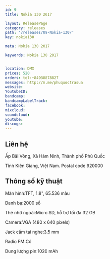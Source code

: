 ```yaml
---
id: 9
title: Nokia 130 2017

layout: ReleasePage
category: releases
path: '/releases/09-Nokia-130/'
key: nokia130

meta: Nokia 130 2017

keywords: Nokia 130 2017


location: DMX
prices: 520
orders: tel:+84938878827
messages: http://m.me/phuquoctrasua
website: 
YoutubeID: 
bandcamp: 
bandcampLabelTrack: 
facebook: 
mixcloud: 
soundcloud: 
youtube: 
discogs: 
---
```

## Liên hệ

Ấp Bãi Vòng, Xã Hàm Ninh, Thành phố Phú Quốc

Tỉnh Kiên Giang, Việt Nam. Postal code 920000

## Thông số kỹ thuật


Màn hình:TFT, 1.8", 65.536 màu

Danh bạ:2000 số

Thẻ nhớ ngoài:Micro SD, hỗ trợ tối đa 32 GB

Camera:VGA (480 x 640 pixels)

Jack cắm tai nghe:3.5 mm

Radio FM:Có

Dung lượng pin:1020 mAh